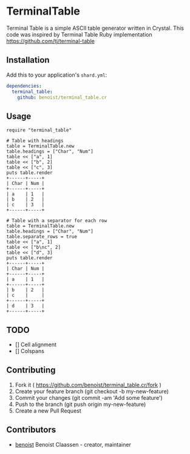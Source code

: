 # TerminalTable

Terminal Table is a simple ASCII table generator written in Crystal.
This code was inspired by Terminal Table Ruby implementation https://github.com/tj/terminal-table

## Installation


Add this to your application's `shard.yml`:

```yaml
dependencies:
  terminal_table:
    github: benoist/terminal_table.cr
```


## Usage


```crystal
require "terminal_table"

# Table with headings
table = TerminalTable.new
table.headings = ["Char", "Num"]
table << ["a", 1]
table << ["b", 2]
table << ["c", 3]
puts table.render
+------+-----+
| Char | Num |
+------+-----+
| a    | 1   |
| b    | 2   |
| c    | 3   |
+------+-----+

# Table with a separator for each row
table = TerminalTable.new
table.headings = ["Char", "Num"]
table.separate_rows = true
table << ["a", 1]
table << ["b\nc", 2]
table << ["d", 3]
puts table.render
+------+-----+
| Char | Num |
+------+-----+
| a    | 1   |
+------+-----+
| b    | 2   |
| c    |     |
+------+-----+
| d    | 3   |
+------+-----+
```



## TODO

- [] Cell alignment
- [] Colspans

## Contributing

1. Fork it ( https://github.com/benoist/terminal_table.cr/fork )
2. Create your feature branch (git checkout -b my-new-feature)
3. Commit your changes (git commit -am 'Add some feature')
4. Push to the branch (git push origin my-new-feature)
5. Create a new Pull Request

## Contributors

- [benoist](https://github.com/benoist) Benoist Claassen - creator, maintainer
